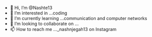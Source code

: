 - 👋 Hi, I’m @Nashte13
- 👀 I’m interested in ...coding
- 🌱 I’m currently learning ...communication and computer networks
- 💞️ I’m looking to collaborate on ...
- 📫 How to reach me ..._nashnjegah13 on Instagram

<!---
Nashte13/Nashte13 is a ✨ special ✨ repository because its `README.md` (this file) appears on your GitHub profile.
You can click the Preview link to take a look at your changes.
--->
